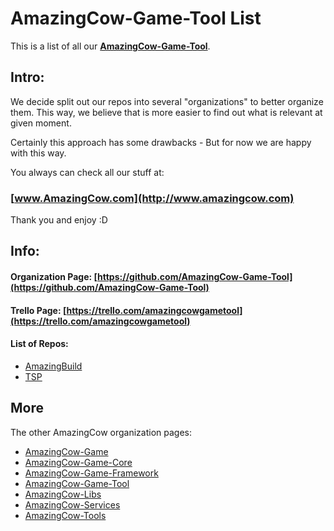 # AmazingCow-Game-Tool List

This is a list of all our **[AmazingCow-Game-Tool](https://github.com/AmazingCow-Game-Tool)**.

<!-- ####################################################################### -->

## Intro:

We decide split out our repos into several "organizations" to better organize
them. This way, we believe that is more easier to find out what is relevant
at given moment.

Certainly this approach has some drawbacks - But for now we are happy with this
way.


You always can check all our stuff at:
### [www.AmazingCow.com](http://www.amazingcow.com)

Thank you and enjoy :D

<!-- ####################################################################### -->

## Info:

#### Organization Page: [https://github.com/AmazingCow-Game-Tool](https://github.com/AmazingCow-Game-Tool)
#### Trello Page: [https://trello.com/amazingcowgametool](https://trello.com/amazingcowgametool)

#### List of Repos:

* [AmazingBuild](https://github.com/AmazingCow-Game-Tool/AmazingBuild.git)
* [TSP](https://github.com/AmazingCow-Game-Tool/TSP.git)




<!-- ####################################################################### -->

## More

The other AmazingCow organization pages:

* [AmazingCow-Game](https://github.com/AmazingCow-Game)
* [AmazingCow-Game-Core](https://github.com/AmazingCow-Game-Core)
* [AmazingCow-Game-Framework](https://github.com/AmazingCow-Game-Framework)
* [AmazingCow-Game-Tool](https://github.com/AmazingCow-Game-Tool)
* [AmazingCow-Libs](https://github.com/AmazingCow-Libs)
* [AmazingCow-Services](https://github.com/AmazingCow-Services)
* [AmazingCow-Tools](https://github.com/AmazingCow-Tools)
